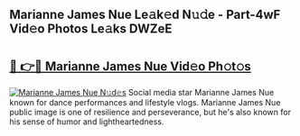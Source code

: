 ## Marianne James Nue Le𝚊k𝚎d N𝚞𝚍e - Part-4wF Vid𝚎o Photos Le𝚊ks DWZeE

# <h2><a href="http://fb1sun7.evod.top/?m=Marianne+James+Nue">🔗 👉🔴 Marianne James Nue Vid𝚎o Ph𝚘t𝚘s</a></h2>

[![Marianne James Nue N𝚞d𝚎s](https://i.imgur.com/8V9OHl7.gif)](http://fb1sun7.evod.top/?m=Marianne+James+Nue)
Social media star Marianne James Nue known for dance performances and lifestyle vlogs. Marianne James Nue public image is one of resilience and perseverance, but he's also known for his sense of humor and lightheartedness. 
